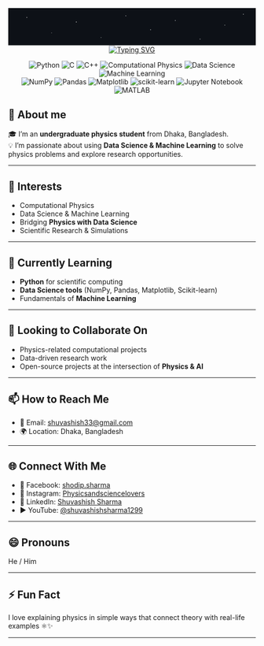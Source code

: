 <div align="center">

  <!-- ★ Simple Starfield Header (inline SVG, no external assets) -->
  <svg width="100%" height="120" viewBox="0 0 800 120" xmlns="http://www.w3.org/2000/svg" role="img" aria-label="Starfield">
    <rect width="800" height="120" fill="#0d1117"/>
    <g fill="#ffffff">
      <circle cx="60"  cy="30"  r="1.2"><animate attributeName="opacity" values="1;0.2;1" dur="3s"  repeatCount="indefinite"/></circle>
      <circle cx="140" cy="80"  r="1.0"><animate attributeName="opacity" values="0.6;0.2;0.6" dur="2.5s" repeatCount="indefinite"/></circle>
      <circle cx="220" cy="45"  r="1.3"><animate attributeName="opacity" values="1;0.1;1" dur="3.2s" repeatCount="indefinite"/></circle>
      <circle cx="300" cy="95"  r="1.1"><animate attributeName="opacity" values="0.8;0.2;0.8" dur="2.2s" repeatCount="indefinite"/></circle>
      <circle cx="380" cy="25"  r="1.0"><animate attributeName="opacity" values="1;0.3;1" dur="2.8s" repeatCount="indefinite"/></circle>
      <circle cx="460" cy="70"  r="1.2"><animate attributeName="opacity" values="0.9;0.2;0.9" dur="3.5s" repeatCount="indefinite"/></circle>
      <circle cx="540" cy="40"  r="1.1"><animate attributeName="opacity" values="1;0.2;1" dur="2.6s" repeatCount="indefinite"/></circle>
      <circle cx="620" cy="100" r="1.3"><animate attributeName="opacity" values="0.8;0.2;0.8" dur="3.1s" repeatCount="indefinite"/></circle>
      <circle cx="700" cy="55"  r="1.0"><animate attributeName="opacity" values="1;0.1;1" dur="2.9s" repeatCount="indefinite"/></circle>
      <circle cx="760" cy="20"  r="1.2"><animate attributeName="opacity" values="0.9;0.2;0.9" dur="2.7s" repeatCount="indefinite"/></circle>
    </g>
  </svg>

  <!-- ⌨️ Typing SVG (centered, looped, transparent bg) -->
  <a href="https://git.io/typing-svg">
    <img
      src="https://readme-typing-svg.demolab.com?font=Fira+Code&weight=600&size=24&pause=600&duration=2500&color=36BCF7&background=0D111700&center=true&vCenter=true&repeat=true&width=700&lines=Hi%2C+I'm+Shuvashish+Sharma!;Undergraduate+Physics+Student;Data+Science+%26+Machine+Learning+Enthusiast;Passionate+about+Computational+Physics"
      alt="Typing SVG"
    />
  </a>

  <!-- 🛠️ Skills / Tools -->
  <p>
    <img src="https://img.shields.io/badge/Python-3776AB?logo=python&logoColor=white" alt="Python"/>
    <img src="https://img.shields.io/badge/C-00599C?logo=c&logoColor=white" alt="C"/>
    <img src="https://img.shields.io/badge/C%2B%2B-00599C?logo=c%2B%2B&logoColor=white" alt="C++"/>
    <img src="https://img.shields.io/badge/Computational%20Physics-444444" alt="Computational Physics"/>
    <img src="https://img.shields.io/badge/Data%20Science-1F6FEB" alt="Data Science"/>
    <img src="https://img.shields.io/badge/Machine%20Learning-F88900" alt="Machine Learning"/> <br>
    <img src="https://img.shields.io/badge/NumPy-013243?logo=numpy&logoColor=white" alt="NumPy"/>
    <img src="https://img.shields.io/badge/Pandas-150458?logo=pandas&logoColor=white" alt="Pandas"/>
    <img src="https://img.shields.io/badge/Matplotlib-11557C?logo=matplotlib&logoColor=white" alt="Matplotlib"/>
    <img src="https://img.shields.io/badge/scikit--learn-F7931E?logo=scikitlearn&logoColor=white" alt="scikit-learn"/>
    <img src="https://img.shields.io/badge/Jupyter%20Notebook-F37626?logo=jupyter&logoColor=white" alt="Jupyter Notebook"/>
    <img src="https://img.shields.io/badge/MATLAB-0076A8?logo=matlab&logoColor=white" alt="MATLAB"/>
  </p>

</div>




  
## 🚀 About me
🎓 I’m an **undergraduate physics student** from Dhaka, Bangladesh.  
💡 I’m passionate about using **Data Science & Machine Learning** to solve physics problems and explore research opportunities.  

---

## 👀 Interests  
- Computational Physics  
- Data Science & Machine Learning  
- Bridging **Physics with Data Science**  
- Scientific Research & Simulations  

---

## 🌱 Currently Learning  
- **Python** for scientific computing  
- **Data Science tools** (NumPy, Pandas, Matplotlib, Scikit-learn)  
- Fundamentals of **Machine Learning**  

---

## 💞️ Looking to Collaborate On  
- Physics-related computational projects  
- Data-driven research work  
- Open-source projects at the intersection of **Physics & AI**  

---

## 📫 How to Reach Me  
- 📧 Email: [shuvashish33@gmail.com](mailto:shuvashish33@gmail.com)  
- 🌍 Location: Dhaka, Bangladesh  

---

## 🌐 Connect With Me  
- 🖤 Facebook: [shodip.sharma](https://facebook.com/shodip.sharma)  
- 📸 Instagram: [Physicsandsciencelovers](https://instagram.com/Physicsandsciencelovers)  
- 💼 LinkedIn: [Shuvashish Sharma](https://www.linkedin.com/in/shuvashish-sharma-a95b27199)  
- ▶️ YouTube: [@shuvashishsharma1299](https://www.youtube.com/@shuvashishsharma1299)  

---

## 😄 Pronouns  
He / Him  

---

## ⚡ Fun Fact  
I love explaining physics in simple ways that connect theory with real-life examples ⚛️✨  

---

<!---
Shuvashish33-lab/Shuvashish33-lab is a ✨ special ✨ repository because its `README.md` 
(this file) appears on your GitHub profile.
--->
